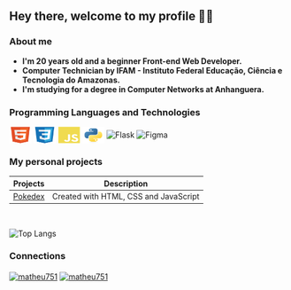 ## Hey there, welcome to my profile 🐱‍🐉

### About me
- **I'm 20 years old and a beginner Front-end Web Developer.**
- **Computer Technician by IFAM - Instituto Federal Educação, Ciência e Tecnologia do Amazonas.**
- **I'm studying for a degree in Computer Networks at Anhanguera.**
  
<h3> Programming Languages and Technologies </h3>
<p align="left">
  <img align="center" alt="HTML" height="30" width="40" src="https://raw.githubusercontent.com/devicons/devicon/master/icons/html5/html5-original.svg">
  <img align="center" alt="CSS" height="30" width="40" src="https://raw.githubusercontent.com/devicons/devicon/master/icons/css3/css3-original.svg">
  <img align="center" alt="JavaScript" height="30" width="40" src="https://raw.githubusercontent.com/devicons/devicon/master/icons/javascript/javascript-plain.svg">
  <img align="center" alt="Python" height="30" width="40" src="https://raw.githubusercontent.com/devicons/devicon/master/icons/python/python-original.svg">
  <img align="center" alt="Flask" height="30" width="40" src="https://cdn.jsdelivr.net/gh/devicons/devicon/icons/flask/flask-original.svg"/>
  <img align="center" alt="Figma" height="30" width="40" src="https://cdn.jsdelivr.net/gh/devicons/devicon/icons/figma/figma-original.svg" />
</p>

<h3> My personal projects </h3>

| Projects | Description |
| --- | --- |
| [Pokedex](https://matheu751.github.io/POKEDEX/) | Created with HTML, CSS and JavaScript |

</br>

![Top Langs](https://github-readme-stats.vercel.app/api/top-langs/?username=anuraghazra&layout=compact&theme=tokyonight)

### Connections
<p align="left">
  <a href="https://www.linkedin.com/in/matheus-silva-4b31331a2/" target="blank"><img align="center" src="https://raw.githubusercontent.com/rahuldkjain/github-profile-readme-generator/master/src/images/icons/Social/linked-in-alt.svg" alt="matheu751" height="30" width="40" /></a>
  <a href="https://www.instagram.com/matheu751/" target="blank"><img align="center" src="https://raw.githubusercontent.com/rahuldkjain/github-profile-readme-generator/master/src/images/icons/Social/instagram.svg" alt="matheu751" height="30" width="40" /></a>
</p>
